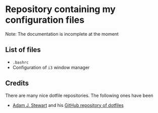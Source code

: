 # Repository containing my configuration files

Note: The documentation is incomplete at the moment

## List of files

- `.bashrc`
- Configuration of `i3` window manager

## Credits

There are many nice dotfile repositories. The following ones have been

- [Adam J. Stewart](https://github.com/adamjstewart) and his [GitHub repository of dotfiles](https://github.com/adamjstewart/dotfiles)